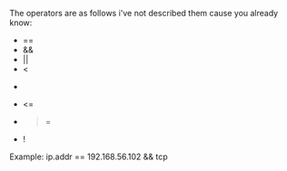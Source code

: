 
The operators are as follows i've not described them cause you already know:
- ==
- &&
- ||
- <
- >
- <=
- >=
- !

Example:
ip.addr == 192.168.56.102 && tcp
